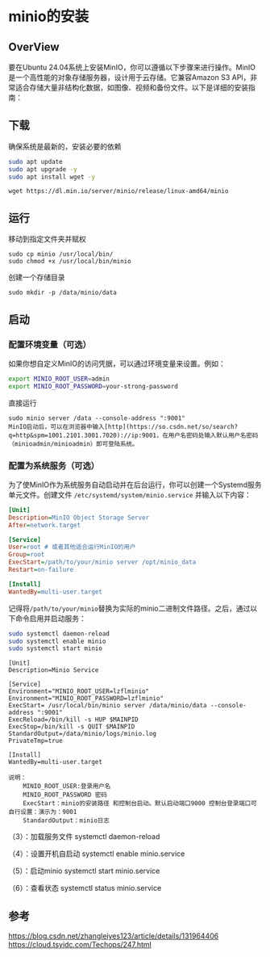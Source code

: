 # minio的安装
## OverView
要在Ubuntu 24.04系统上安装MinIO，你可以遵循以下步骤来进行操作。MinIO是一个高性能的对象存储服务器，设计用于云存储。它兼容Amazon S3 API，非常适合存储大量非结构化数据，如图像、视频和备份文件。以下是详细的安装指南：
## 下载
确保系统是最新的，安装必要的依赖
```bash
sudo apt update
sudo apt upgrade -y
sudo apt install wget -y
```

```
wget https://dl.min.io/server/minio/release/linux-amd64/minio
```

## 运行
移动到指定文件夹并赋权
```
sudo cp minio /usr/local/bin/  
sudo chmod +x /usr/local/bin/minio
```

创建一个存储目录
```
sudo mkdir -p /data/minio/data
```

## 启动
### 配置环境变量（可选）

如果你想自定义MinIO的访问凭据，可以通过环境变量来设置。例如：

```bash
export MINIO_ROOT_USER=admin
export MINIO_ROOT_PASSWORD=your-strong-password
```
直接运行
```
sudo minio server /data --console-address ":9001"  
MinIO启动后，可以在浏览器中输入[http](https://so.csdn.net/so/search?q=http&spm=1001.2101.3001.7020)://ip:9001，在用户名密码处输入默认用户名密码（minioadmin/minioadmin）即可登陆系统。
```

### 配置为系统服务（可选）

为了使MinIO作为系统服务自动启动并在后台运行，你可以创建一个Systemd服务单元文件。创建文件 `/etc/systemd/system/minio.service` 并输入以下内容：

```ini
[Unit]
Description=MinIO Object Storage Server
After=network.target

[Service]
User=root # 或者其他适合运行MinIO的用户
Group=root
ExecStart=/path/to/your/minio server /opt/minio_data
Restart=on-failure

[Install]
WantedBy=multi-user.target
```

记得将`/path/to/your/minio`替换为实际的minio二进制文件路径。之后，通过以下命令启用并启动服务：

```bash
sudo systemctl daemon-reload
sudo systemctl enable minio
sudo systemctl start minio
```

```
[Unit]
Description=Minio Service
 
[Service]
Environment="MINIO_ROOT_USER=lzflminio"
Environment="MINIO_ROOT_PASSWORD=lzflminio"
ExecStart= /usr/local/bin/minio server /data/minio/data --console-address ":9001"
ExecReload=/bin/kill -s HUP $MAINPID
ExecStop=/bin/kill -s QUIT $MAINPID
StandardOutput=/data/minio/logs/minio.log
PrivateTmp=true
 
[Install]
WantedBy=multi-user.target

说明：
    MINIO_ROOT_USER:登录用户名
    MINIO_ROOT_PASSWORD 密码
    ExecStart：minio的安装路径 和控制台启动。默认启动端口9000 控制台登录端口可自行设置：演示为：9001
    StandardOutput：minio日志
```

（3）：加载服务文件
systemctl daemon-reload

（4）：设置开机自启动
systemctl enable minio.service

（5）：启动minio
systemctl start minio.service

（6）：查看状态
systemctl status minio.service

## 参考
https://blog.csdn.net/zhangleiyes123/article/details/131964406
https://cloud.tsyidc.com/Techops/247.html
